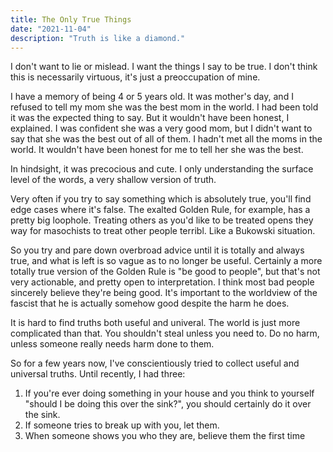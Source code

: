 ```yaml
---
title: The Only True Things
date: "2021-11-04"
description: "Truth is like a diamond."
---
```


I don't want to lie or mislead. I want the things I say to be true. I don't think this is necessarily virtuous, it's just a preoccupation of mine.

I have a memory of being 4 or 5 years old. It was mother's day, and I refused to tell my mom she was the best mom in the world. I had been told it was the expected thing to say. But it wouldn't have been honest, I explained. I was confident she was a very good mom, but I didn't want to say that she was the best out of all of them. I hadn't met all the moms in the world. It wouldn't have been honest for me to tell her she was the best.

In hindsight, it was precocious and cute. I only understanding the surface level of the words, a very shallow version of truth.

Very often if you try to say something which is absolutely true, you'll find edge cases where it's false. The exalted Golden Rule, for example, has a pretty big loophole. Treating others as you'd like to be treated opens they way for masochists to treat other people terribl. Like a Bukowski situation.

So you try and pare down overbroad advice until it is totally and always true, and what is left is so vague as to no longer be useful. Certainly a more totally true version of the Golden Rule is "be good to people", but that's not very actionable, and pretty open to interpretation. I think most bad people sincerely believe they're being good. It's important to the worldview of the fascist that he is actually somehow good despite the harm he does.

It is hard to find truths both useful and univeral. The world is just more complicated than that. You shouldn't steal unless you need to. Do no harm, unless someone really needs harm done to them.

So for a few years now, I've conscientiously tried to collect useful and universal truths. Until recently, I had three:

1. If you're ever doing something in your house and you think to yourself "should I be doing this over the sink?", you should certainly do it over the sink.
2. If someone tries to break up with you, let them.
3. When someone shows you who they are, believe them the first time
